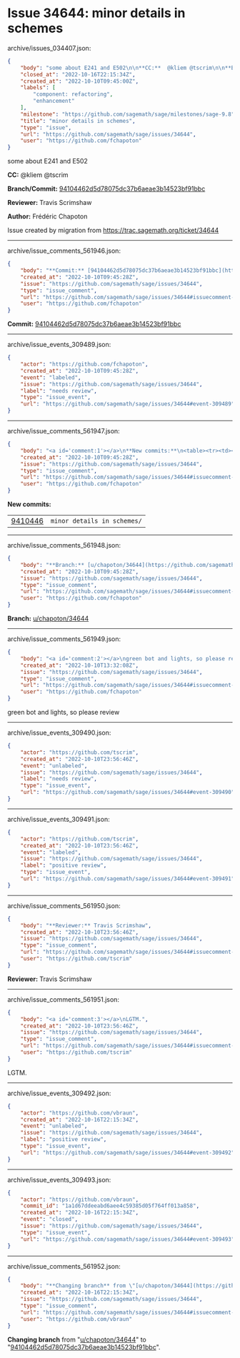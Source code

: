 # Issue 34644: minor details in schemes

archive/issues_034407.json:
```json
{
    "body": "some about E241 and E502\n\n**CC:**  @kliem @tscrim\n\n**Branch/Commit:** [94104462d5d78075dc37b6aeae3b14523bf91bbc](https://github.com/sagemath/sagetrac-mirror/commit/94104462d5d78075dc37b6aeae3b14523bf91bbc)\n\n**Reviewer:** Travis Scrimshaw\n\n**Author:** Fr\u00e9d\u00e9ric Chapoton\n\nIssue created by migration from https://trac.sagemath.org/ticket/34644\n\n",
    "closed_at": "2022-10-16T22:15:34Z",
    "created_at": "2022-10-10T09:45:00Z",
    "labels": [
        "component: refactoring",
        "enhancement"
    ],
    "milestone": "https://github.com/sagemath/sage/milestones/sage-9.8",
    "title": "minor details in schemes",
    "type": "issue",
    "url": "https://github.com/sagemath/sage/issues/34644",
    "user": "https://github.com/fchapoton"
}
```
some about E241 and E502

**CC:**  @kliem @tscrim

**Branch/Commit:** [94104462d5d78075dc37b6aeae3b14523bf91bbc](https://github.com/sagemath/sagetrac-mirror/commit/94104462d5d78075dc37b6aeae3b14523bf91bbc)

**Reviewer:** Travis Scrimshaw

**Author:** Frédéric Chapoton

Issue created by migration from https://trac.sagemath.org/ticket/34644





---

archive/issue_comments_561946.json:
```json
{
    "body": "**Commit:** [94104462d5d78075dc37b6aeae3b14523bf91bbc](https://github.com/sagemath/sagetrac-mirror/commit/94104462d5d78075dc37b6aeae3b14523bf91bbc)",
    "created_at": "2022-10-10T09:45:28Z",
    "issue": "https://github.com/sagemath/sage/issues/34644",
    "type": "issue_comment",
    "url": "https://github.com/sagemath/sage/issues/34644#issuecomment-561946",
    "user": "https://github.com/fchapoton"
}
```

**Commit:** [94104462d5d78075dc37b6aeae3b14523bf91bbc](https://github.com/sagemath/sagetrac-mirror/commit/94104462d5d78075dc37b6aeae3b14523bf91bbc)



---

archive/issue_events_309489.json:
```json
{
    "actor": "https://github.com/fchapoton",
    "created_at": "2022-10-10T09:45:28Z",
    "event": "labeled",
    "issue": "https://github.com/sagemath/sage/issues/34644",
    "label": "needs review",
    "type": "issue_event",
    "url": "https://github.com/sagemath/sage/issues/34644#event-309489"
}
```



---

archive/issue_comments_561947.json:
```json
{
    "body": "<a id='comment:1'></a>\n**New commits:**\n<table><tr><td><a href=\"https://github.com/sagemath/sagetrac-mirror/commit/94104462d5d78075dc37b6aeae3b14523bf91bbc\">9410446</a></td><td><code>minor details in schemes/</code></td></tr></table>\n",
    "created_at": "2022-10-10T09:45:28Z",
    "issue": "https://github.com/sagemath/sage/issues/34644",
    "type": "issue_comment",
    "url": "https://github.com/sagemath/sage/issues/34644#issuecomment-561947",
    "user": "https://github.com/fchapoton"
}
```

<a id='comment:1'></a>
**New commits:**
<table><tr><td><a href="https://github.com/sagemath/sagetrac-mirror/commit/94104462d5d78075dc37b6aeae3b14523bf91bbc">9410446</a></td><td><code>minor details in schemes/</code></td></tr></table>




---

archive/issue_comments_561948.json:
```json
{
    "body": "**Branch:** [u/chapoton/34644](https://github.com/sagemath/sagetrac-mirror/tree/u/chapoton/34644)",
    "created_at": "2022-10-10T09:45:28Z",
    "issue": "https://github.com/sagemath/sage/issues/34644",
    "type": "issue_comment",
    "url": "https://github.com/sagemath/sage/issues/34644#issuecomment-561948",
    "user": "https://github.com/fchapoton"
}
```

**Branch:** [u/chapoton/34644](https://github.com/sagemath/sagetrac-mirror/tree/u/chapoton/34644)



---

archive/issue_comments_561949.json:
```json
{
    "body": "<a id='comment:2'></a>\ngreen bot and lights, so please review",
    "created_at": "2022-10-10T13:32:08Z",
    "issue": "https://github.com/sagemath/sage/issues/34644",
    "type": "issue_comment",
    "url": "https://github.com/sagemath/sage/issues/34644#issuecomment-561949",
    "user": "https://github.com/fchapoton"
}
```

<a id='comment:2'></a>
green bot and lights, so please review



---

archive/issue_events_309490.json:
```json
{
    "actor": "https://github.com/tscrim",
    "created_at": "2022-10-10T23:56:46Z",
    "event": "unlabeled",
    "issue": "https://github.com/sagemath/sage/issues/34644",
    "label": "needs review",
    "type": "issue_event",
    "url": "https://github.com/sagemath/sage/issues/34644#event-309490"
}
```



---

archive/issue_events_309491.json:
```json
{
    "actor": "https://github.com/tscrim",
    "created_at": "2022-10-10T23:56:46Z",
    "event": "labeled",
    "issue": "https://github.com/sagemath/sage/issues/34644",
    "label": "positive review",
    "type": "issue_event",
    "url": "https://github.com/sagemath/sage/issues/34644#event-309491"
}
```



---

archive/issue_comments_561950.json:
```json
{
    "body": "**Reviewer:** Travis Scrimshaw",
    "created_at": "2022-10-10T23:56:46Z",
    "issue": "https://github.com/sagemath/sage/issues/34644",
    "type": "issue_comment",
    "url": "https://github.com/sagemath/sage/issues/34644#issuecomment-561950",
    "user": "https://github.com/tscrim"
}
```

**Reviewer:** Travis Scrimshaw



---

archive/issue_comments_561951.json:
```json
{
    "body": "<a id='comment:3'></a>\nLGTM.",
    "created_at": "2022-10-10T23:56:46Z",
    "issue": "https://github.com/sagemath/sage/issues/34644",
    "type": "issue_comment",
    "url": "https://github.com/sagemath/sage/issues/34644#issuecomment-561951",
    "user": "https://github.com/tscrim"
}
```

<a id='comment:3'></a>
LGTM.



---

archive/issue_events_309492.json:
```json
{
    "actor": "https://github.com/vbraun",
    "created_at": "2022-10-16T22:15:34Z",
    "event": "unlabeled",
    "issue": "https://github.com/sagemath/sage/issues/34644",
    "label": "positive review",
    "type": "issue_event",
    "url": "https://github.com/sagemath/sage/issues/34644#event-309492"
}
```



---

archive/issue_events_309493.json:
```json
{
    "actor": "https://github.com/vbraun",
    "commit_id": "1a1d67ddeeabd6aee4c59385d05f764ff013a858",
    "created_at": "2022-10-16T22:15:34Z",
    "event": "closed",
    "issue": "https://github.com/sagemath/sage/issues/34644",
    "type": "issue_event",
    "url": "https://github.com/sagemath/sage/issues/34644#event-309493"
}
```



---

archive/issue_comments_561952.json:
```json
{
    "body": "**Changing branch** from \"[u/chapoton/34644](https://github.com/sagemath/sagetrac-mirror/tree/u/chapoton/34644)\" to \"[94104462d5d78075dc37b6aeae3b14523bf91bbc](https://github.com/sagemath/sagetrac-mirror/commit/94104462d5d78075dc37b6aeae3b14523bf91bbc)\".",
    "created_at": "2022-10-16T22:15:34Z",
    "issue": "https://github.com/sagemath/sage/issues/34644",
    "type": "issue_comment",
    "url": "https://github.com/sagemath/sage/issues/34644#issuecomment-561952",
    "user": "https://github.com/vbraun"
}
```

**Changing branch** from "[u/chapoton/34644](https://github.com/sagemath/sagetrac-mirror/tree/u/chapoton/34644)" to "[94104462d5d78075dc37b6aeae3b14523bf91bbc](https://github.com/sagemath/sagetrac-mirror/commit/94104462d5d78075dc37b6aeae3b14523bf91bbc)".
